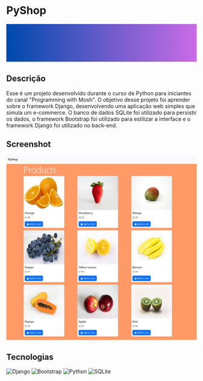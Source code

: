 # PyShop

<img src="./assets/header.png" style="width: 100%; height: 100px;">

## Descrição

Esse é um projeto desenvolvido durante o curso de Python para iniciantes do canal "Programming with Mosh". O objetivo desse projeto foi aprender sobre o framework Django, desenvolvendo uma aplicação web simples que simula um e-commerce. O banco de dados SQLite foi utilizado para persistir os dados, o framework Bootstrap foi utilizado para estilizar a interface e o framework Django foi utilizado no back-end.

## Screenshot

<img src="./assets/screenshot.jpeg" alt="Screenshot do projeto funcionando">

## Tecnologias

![Django](https://img.shields.io/badge/django-%23092E20.svg?style=for-the-badge&logo=django&logoColor=white)
![Bootstrap](https://img.shields.io/badge/bootstrap-%238511FA.svg?style=for-the-badge&logo=bootstrap&logoColor=white)
![Python](https://img.shields.io/badge/python-3670A0?style=for-the-badge&logo=python&logoColor=ffdd54)
![SQLite](https://img.shields.io/badge/sqlite-%2307405e.svg?style=for-the-badge&logo=sqlite&logoColor=white)